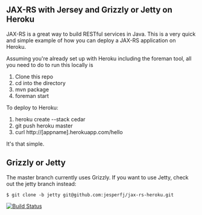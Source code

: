 ## JAX-RS with Jersey and Grizzly or Jetty on Heroku

JAX-RS is a great way to build RESTful services in Java. This is a very quick and simple example of how you can deploy a JAX-RS application on Heroku. 

Assuming you're already set up with Heroku including the foreman tool, all you need to do to run this locally is

1. Clone this repo
2. cd into the directory
3. mvn package
4. foreman start

To deploy to Heroku:

1. heroku create --stack cedar
2. git push heroku master
3. curl http://[appname].herokuapp.com/hello

It's that simple.

## Grizzly or Jetty

The master branch currently uses Grizzly. If you want to use Jetty, check out the jetty branch instead:

    $ git clone -b jetty git@github.com:jesperfj/jax-rs-heroku.git

[![Build Status](https://appli-web.ci.cloudbees.com/job/essai/badge/icon)](https://appli-web.ci.cloudbees.com/job/essai/)
